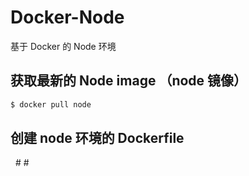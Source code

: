 # Docker-Node
基于 Docker 的 Node 环境
## 获取最新的 Node image （node 镜像）
```sh
$ docker pull node
```
## 创建 node 环境的 Dockerfile
 
# #
